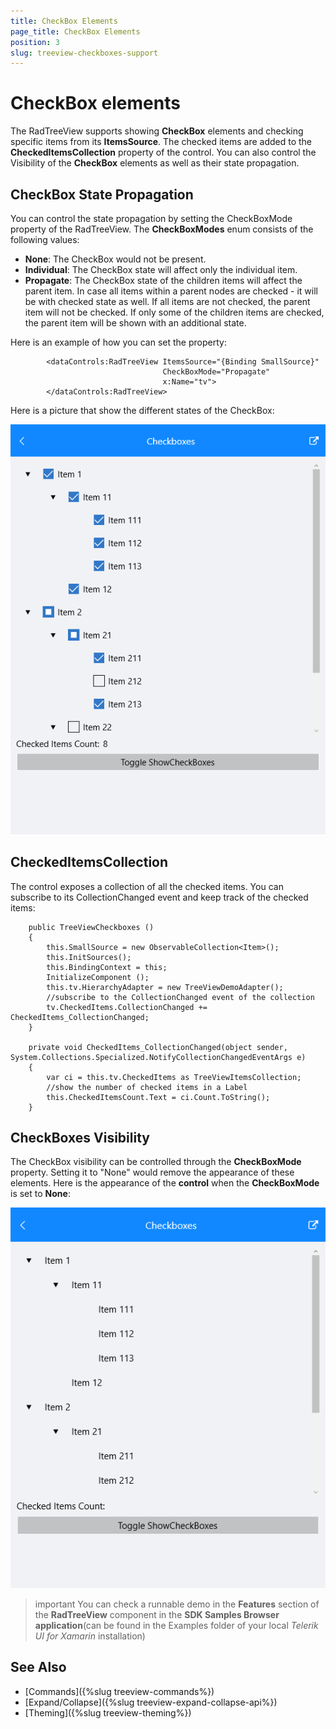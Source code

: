 ```yaml
---
title: CheckBox Elements
page_title: CheckBox Elements
position: 3
slug: treeview-checkboxes-support
---
```


# CheckBox elements #

The RadTreeView supports showing **CheckBox** elements and checking specific items from its **ItemsSource**. The checked items are added to the **CheckedItemsCollection** property of the control. You can also control the Visibility of the **CheckBox** elements as well as their state propagation.
 
## CheckBox State Propagation

You can control the state propagation by setting the CheckBoxMode property of the RadTreeView. The **CheckBoxModes** enum consists of the following values:

* **None**: The CheckBox would not be present.
* **Individual**: The CheckBox state will affect only the individual item.
* **Propagate**: The CheckBox state of the children items will affect the parent item. In case all items within a parent nodes are checked - it will be with checked state as well. If all items are not checked, the parent item will not be checked. If only some of the children items are checked, the parent item will be shown with an additional state. 

Here is an example of how you can set the property:

	        <dataControls:RadTreeView ItemsSource="{Binding SmallSource}"
                                      CheckBoxMode="Propagate"
                                      x:Name="tv">
            </dataControls:RadTreeView>

Here is a picture that show the different states of the CheckBox:

![checkbox states](../images/mock-checkboxstates.png)
  
## CheckedItemsCollection

The control exposes a collection of all the checked items. You can subscribe to its CollectionChanged event and keep track of the checked items:

        public TreeViewCheckboxes ()
		{
            this.SmallSource = new ObservableCollection<Item>();
            this.InitSources();
            this.BindingContext = this;
            InitializeComponent ();
            this.tv.HierarchyAdapter = new TreeViewDemoAdapter();
			//subscribe to the CollectionChanged event of the collection
            tv.CheckedItems.CollectionChanged += CheckedItems_CollectionChanged;
        }

        private void CheckedItems_CollectionChanged(object sender, System.Collections.Specialized.NotifyCollectionChangedEventArgs e)
        {
            var ci = this.tv.CheckedItems as TreeViewItemsCollection;
			//show the number of checked items in a Label
            this.CheckedItemsCount.Text = ci.Count.ToString();
        }

## CheckBoxes Visibility

The CheckBox visibility can be controlled through the **CheckBoxMode** property. Setting it to "None" would remove the appearance of these elements. Here is the appearance of the **control** when the **CheckBoxMode** is set to **None**:

![hidden checkboxes](../images/mock-treeview-nonecheckboxes.png)

>important You can check a runnable demo in the **Features** section of the **RadTreeView** component in the **SDK Samples Browser application**(can be found in the Examples folder of your local *Telerik UI for Xamarin* installation)


## See Also

* [Commands]({%slug treeview-commands%})
* [Expand/Collapse]({%slug treeview-expand-collapse-api%})
* [Theming]({%slug treeview-theming%})